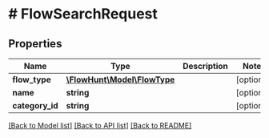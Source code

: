 # # FlowSearchRequest

## Properties

Name | Type | Description | Notes
------------ | ------------- | ------------- | -------------
**flow_type** | [**\FlowHunt\Model\FlowType**](FlowType.md) |  | [optional]
**name** | **string** |  | [optional]
**category_id** | **string** |  | [optional]

[[Back to Model list]](../../README.md#models) [[Back to API list]](../../README.md#endpoints) [[Back to README]](../../README.md)
